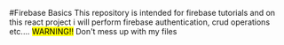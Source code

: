 #Firebase Basics
This repository is intended for firebase tutorials and on this react project i will perform firebase authentication, crud operations etc....
<mark>WARNING!!</mark> Don't mess up with my files

